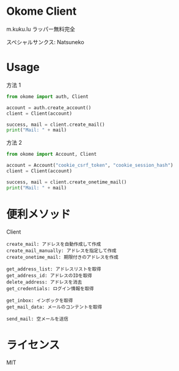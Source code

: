 # Okome Client

m.kuku.lu ラッパー無料完全

スペシャルサンクス: Natsuneko

# Usage

方法 1

```python
from okome import auth, Client

account = auth.create_account()
client = Client(account)

success, mail = client.create_mail()
print("Mail: " + mail)
```

方法 2

```python
from okome import Account, Client

account = Account("cookie_csrf_token", "cookie_session_hash")
client = Client(account)

success, mail = client.create_onetime_mail()
print("Mail: " + mail)
```

# 便利メソッド

Client

```
create_mail: アドレスを自動作成して作成
create_mail_manually: アドレスを指定して作成
create_onetime_mail: 期限付きのアドレスを作成

get_address_list: アドレスリストを取得
get_address_id: アドレスのIDを取得
delete_address: アドレスを消去
get_credentials: ログイン情報を取得

get_inbox: インボックを取得
get_mail_data: メールのコンテントを取得

send_mail: 空メールを送信
```

# ライセンス

MIT
